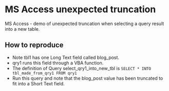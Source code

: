 # MS Access unexpected truncation

MS Access - demo of unexpected truncation when selecting a query result into a new table.

## How to reproduce

* Note tbl1 has one Long Text field called blog_post.
* qry1 runs this field through a VBA function. 
* The definition of Query select_qry1_into_new_tbl is `SELECT * INTO tbl_made_from_qry1 FROM qry1`
* Run this query and note that the blog_post value has been truncated to fit into a Short Text field.
